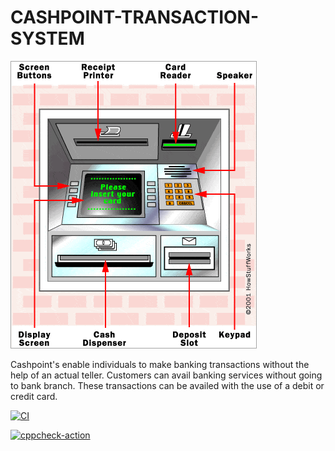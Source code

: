 # CASHPOINT-TRANSACTION-SYSTEM
![](https://github.com/Chinnam-Narendra-Prasad/CASHPOINT-TRANSACTION-SYSTEM/blob/main/atm-parts.webp)


Cashpoint's enable individuals to make banking transactions without the help of an actual teller. Customers can avail banking services without going to bank branch. These transactions can be availed with the use of a debit or credit card.


[![CI](https://github.com/Chinnam-Narendra-Prasad/CASHPOINT-TRANSACTION-SYSTEM/actions/workflows/build.yml/badge.svg)](https://github.com/Chinnam-Narendra-Prasad/CASHPOINT-TRANSACTION-SYSTEM/actions/workflows/build.yml)

[![cppcheck-action](https://github.com/Chinnam-Narendra-Prasad/CASHPOINT-TRANSACTION-SYSTEM/actions/workflows/cppcheck1.yml/badge.svg)](https://github.com/Chinnam-Narendra-Prasad/CASHPOINT-TRANSACTION-SYSTEM/actions/workflows/cppcheck1.yml)


